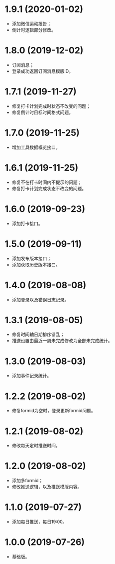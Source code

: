 # 1.9.1 (2020-01-02)
  * 添加微信运动报告；
  * 倒计时逻辑部分修改。

# 1.8.0 (2019-12-02)
  * 订阅消息；
  * 登录成功返回订阅消息模版ID。

# 1.7.1 (2019-11-27)
  * 修复打卡计划完成时状态不改变的问题；
  * 修复倒计时目标时间格式问题。

# 1.7.0 (2019-11-25)
  * 增加工具数据概览接口。

# 1.6.1 (2019-11-25)
  * 修复不在打卡时间内不提示的问题；
  * 修复打卡计划完成状态不改变的问题。

# 1.6.0 (2019-09-23)
  * 添加打卡接口。

# 1.5.0 (2019-09-11)
  * 添加发布版本接口；
  * 添加获取历史版本接口。

# 1.4.0 (2019-08-08)
  * 添加登录以及错误日志记录。

# 1.3.1 (2019-08-05)
  * 修复时间轴日期排序错乱；
  * 推送设置由最近一周未完成修改为全部未完成统计。

# 1.3.0 (2019-08-03)
  * 添加事件记录统计。

# 1.2.2 (2019-08-02)
  * 修复formid为空时，登录更新formid问题。

# 1.2.1 (2019-08-02)
  * 修改每天定时推送时间。

# 1.2.0 (2019-08-02)
  * 添加多formid；
  * 修改推送逻辑，以及推送模版内容。

# 1.1.0 (2019-07-27)
  * 添加每日推送，每日19:00。

# 1.0.0 (2019-07-26)
  * 基础版。